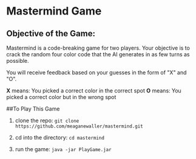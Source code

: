 # Mastermind Game

## Objective of the Game:

Mastermind is a code-breaking game for two players. 
Your objective is to crack the random four color code that the AI generates in
as few turns as possible.

You will receive feedback based on your guesses in the form of "X" and "O". 

**X** means: You picked a correct color in the correct spot
**O** means: You picked a correct color but in the wrong spot


##To Play This Game
1. clone the repo: `git clone https://github.com/meaganewaller/mastermind.git`

2. cd into the directory: `cd mastermind`

3. run the game: `java -jar PlayGame.jar` 



